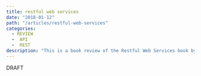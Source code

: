 ```yaml
---
title: restful web services
date: "2018-01-12"
path: "/articles/restful-web-services"
categories:
  - REVIEW
  -  API
  -  REST
description: "This is a book review of the Restful Web Services book by Leonard Richardson and Sam Ruby"
---
```


DRAFT

